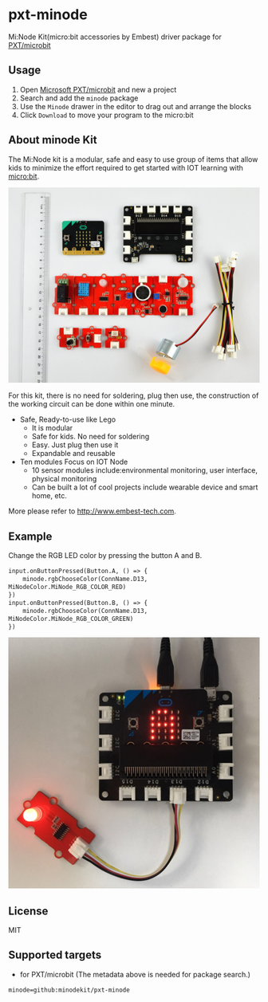 # pxt-minode

Mi:Node Kit(micro:bit accessories by Embest) driver package for [PXT/microbit](https://pxt.microbit.org)

## Usage

1. Open [Microsoft PXT/microbit](https://pxt.microbit.org) and new a project
2. Search and add the `minode` package
3. Use the `Minode` drawer in the editor to drag out and arrange the blocks
4. Click `Download` to move your program to the micro:bit

## About minode Kit

The Mi:Node kit is a modular, safe and easy to use group of items that allow kids to minimize the effort required to get started with IOT learning with [micro:bit](https://www.microbit.org).

![](minode.png)

For this kit, there is no need for soldering, plug then use, the construction of the working circuit can be done within one minute.

- Safe, Ready-to-use like Lego
    + It is modular
    + Safe for kids. No need for soldering
    + Easy. Just plug then use it
    + Expandable and reusable
- Ten modules Focus on IOT Node
    + 10 sensor modules include:environmental monitoring, user interface, physical monitoring
    + Can be built a lot of cool projects include wearable device and smart home, etc.

More please refer to http://www.embest-tech.com.

## Example
Change the RGB LED color by pressing the button A and B.

```blocks
input.onButtonPressed(Button.A, () => {
    minode.rgbChooseColor(ConnName.D13, MiNodeColor.MiNode_RGB_COLOR_RED)
})
input.onButtonPressed(Button.B, () => {
    minode.rgbChooseColor(ConnName.D13, MiNodeColor.MiNode_RGB_COLOR_GREEN)
})
```

![](rgb2.jpg)

## License

MIT

## Supported targets

* for PXT/microbit
(The metadata above is needed for package search.)

```package
minode=github:minodekit/pxt-minode
```